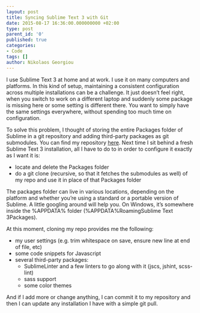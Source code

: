 ```yaml
---
layout: post
title: Syncing Sublime Text 3 with Git
date: 2015-08-17 16:36:00.000000000 +02:00
type: post
parent_id: '0'
published: true
categories:
- Code
tags: []
author: Nikolaos Georgiou
---
```


I use Sublime Text 3 at home and at work. I use it on many computers and platforms. In this kind of setup, maintaining a consistent configuration across multiple installations can be a challenge. It just doesn’t feel right, when you switch to work on a different laptop and suddenly some package is missing here or some setting is different there. You want to simply have the same settings everywhere, without spending too much time on configuration.<!--more-->

To solve this problem, I thought of storing the entire Packages folder of Sublime in a git repository and adding third-party packages as git submodules. You can find my repository <a href="https://github.com/ngeor/sublime-packages">here</a>. Next time I sit behind a fresh Sublime Text 3 installation, all I have to do to in order to configure it exactly as I want it is:
<ul>
<li>locate and delete the Packages folder</li>
<li>do a git clone (recursive, so that it fetches the submodules as well) of my repo and use it in place of that Packages folder</li>
</ul>

The packages folder can live in various locations, depending on the platform and whether you’re using a standard or a portable version of Sublime. A little googling around will help you. On Windows, it’s somewhere inside the %APPDATA% folder (%APPDATA%RoamingSublime Text 3Packages).

At this moment, cloning my repo provides me the following:
<ul>
<li>my user settings (e.g. trim whitespace on save, ensure new line at end of file, etc)</li>
<li>some code snippets for Javascript</li>
<li>several third-party packages:
<ul>
<li>SublimeLinter and a few linters to go along with it (jscs, jshint, scss-lint)</li>
<li>sass support</li>
<li>some color themes</li>
</ul>
</li>
</ul>

And if I add more or change anything, I can commit it to my repository and then I can update any installation I have with a simple git pull.
